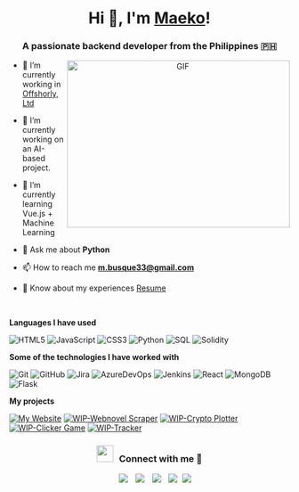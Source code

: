 <h1 align="center">Hi 👋, I'm <a href="https://github.com/maekooooo" target="blank">
Maeko</a>!</h1>
<h3 align="center">A passionate backend developer from the Philippines 🇵🇭</h3>

<a target="_blank" align="center">
  <img align="right" top="500" height="300" width="400" alt="GIF" src="https://media.giphy.com/media/SWoSkN6DxTszqIKEqv/giphy.gif">
</a>

- 🔭 I’m currently working in <a href="https://offshorly.com/" target="blank">Offshorly, Ltd</a>

- 🌱 I’m currently working on an AI-based project.

- 🌱 I’m currently learning Vue.js + Machine Learning

- 💬 Ask me about **Python**

- 📫 How to reach me **m.busque33@gmail.com**

- 📄 Know about my experiences <a href="https://drive.google.com/file/d/1cRB5P5Ca-RBPfGGDXBxZSuflI016kHot/view" target="blank">Resume</a>
<br/>

**Languages I have used**

![HTML5](https://img.shields.io/badge/-HTML5-000000?style=flat&logo=HTML5)
![JavaScript](https://img.shields.io/badge/-JavaScript-000000?style=flat&logo=javascript)
![CSS3](https://img.shields.io/badge/-CSS3-000000?style=flat&logo=css3&logoColor=264de4)
![Python](https://img.shields.io/badge/-Python-000000?style=flat&logo=python)
![SQL](https://img.shields.io/badge/-SQL-000000?style=flat&logo=MySQL)
![Solidity](https://img.shields.io/badge/-Solidity-000000?style=flat&logo=solidity)

**Some of the technologies I have worked with**

![Git](https://img.shields.io/badge/-Git-000000?style=flat&logo=git&logoColor=F05032)
![GitHub](https://img.shields.io/badge/-GitHub-000000?style=flat&logo=github&logoColor=FFFFFF)
![Jira](https://img.shields.io/badge/-Jira-000000?style=flat&logo=jira-software&logoColor=white&logoColor=0052CC)
![AzureDevOps](https://img.shields.io/badge/-AzureDevOps-000000?style=flat&logo=azuredevops&logoColor=white&logoColor=0052CC)
![Jenkins](https://img.shields.io/badge/-Jenkins-000000?style=flat&logo=jenkins&logoColor=white&logoColor=0052CC)
![React](https://img.shields.io/badge/-React-000000?style=flat&logo=React&logoColor=61DAFB)
![MongoDB](https://img.shields.io/badge/-MongoDB-000000?style=flat&logo=mongodb)
![Flask](https://img.shields.io/badge/-Flask-000000?style=flat&logo=flask)

**My projects**

[![My Website](https://img.shields.io/badge/-🧬&nbsp;&nbsp;My&nbsp;Website-000000?style=flat)](https://github.com/#)
[![WIP-Webnovel Scraper](https://img.shields.io/badge/-🧬&nbsp;&nbsp;WIP&ndash;Webnovel&nbsp;Scraper-000000?style=flat)](https://github.com/#)
[![WIP-Crypto Plotter](https://img.shields.io/badge/-🧬&nbsp;&nbsp;WIP&ndash;Crypto&nbsp;Plotter-000000?style=flat)](https://github.com/#)
[![WIP-Clicker Game](https://img.shields.io/badge/-🧬&nbsp;&nbsp;WIP&ndash;Clicker&nbsp;Game-000000?style=flat)](https://github.com/#)
[![WIP-Tracker](https://img.shields.io/badge/-🧬&nbsp;&nbsp;WIP&ndash;Tracker-000000?style=flat)](https://github.com/#)


<h3 align="center" > <img src="https://media.giphy.com/media/iY8CRBdQXODJSCERIr/giphy.gif" width="30" height="30" style="margin-right: 10px;">Connect with me 🤝 </h3>

<p align="center">

 <div align="center"  class="icons-social" style="margin-left: 10px;">
        <a style="margin-left: 10px;"  target="_blank" href="https://www.linkedin.com/in/embusque/">
			<img src="https://img.icons8.com/doodle/40/000000/linkedin--v2.png"></a>
        <a style="margin-left: 10px;" target="_blank" href="https://github.com/maekooooo">
		<img src="https://img.icons8.com/doodle/40/000000/github--v1.png"></a>
        <a style="margin-left: 10px;" target="_blank" href="https://instagram.com/maekobusque">
			<img src="https://img.icons8.com/doodle/40/000000/instagram-new--v2.png"></a>
		<a style="margin-left: 10px;" target="_blank" href="https://twitter.com/fakecryptowhale">
			<img src="https://img.icons8.com/doodle/1x/twitter-squared--v2.png" ></a>
		<a style="margin-left: 5px;" target="_blank" href="#">
					<img src="https://img.icons8.com/plasticine/40/000000/resume.png" ></a>
      </div>

</p>
